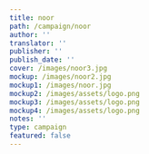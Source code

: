 ```yaml
---
title: noor
path: /campaign/noor
author: ''
translator: ''
publisher: ''
publish_date: ''
cover: /images/noor3.jpg
mockup: /images/noor2.jpg
mockup1: /images/noor.jpg
mockup2: /images/assets/logo.png
mockup3: /images/assets/logo.png
mockup4: /images/assets/logo.png
notes: ''
type: campaign
featured: false
---
```


